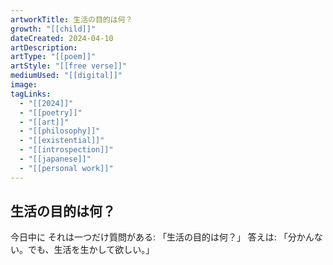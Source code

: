 ```yaml
---
artworkTitle: 生活の目的は何？
growth: "[[child]]"
dateCreated: 2024-04-10
artDescription:
artType: "[[poem]]"
artStyle: "[[free verse]]"
mediumUsed: "[[digital]]"
image:
tagLinks:
  - "[[2024]]"
  - "[[poetry]]"
  - "[[art]]"
  - "[[philosophy]]"
  - "[[existential]]"
  - "[[introspection]]"
  - "[[japanese]]"
  - "[[personal work]]"
---
```

## 生活の目的は何？

今日中に
それは一つだけ質問がある:
「生活の目的は何？」
答えは:
「分かんない。でも、生活を生かして欲しい。」